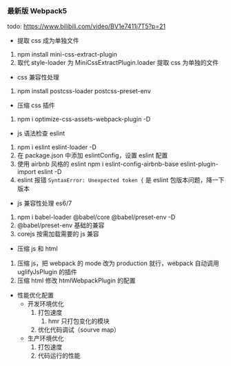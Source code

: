 ### 最新版 Webpack5

todo: https://www.bilibili.com/video/BV1e7411j7T5?p=21

- 提取 css 成为单独文件

1. npm install mini-css-extract-plugin
2. 取代 style-loader 为 MiniCssExtractPlugin.loader 提取 css 为单独的文件

- css 兼容性处理

1. npm install postcss-loader postcss-preset-env

- 压缩 css 插件

1. npm i optimize-css-assets-webpack-plugin -D

- js 语法检查 eslint

1. npm i eslint eslint-loader -D
2. 在 package.json 中添加 eslintConfig，设置 eslint 配置
3. 使用 airbnb 风格的 eslint npm i eslint-config-airbnb-base eslint-plugin-import eslint -D
4. eslint 报错 `SyntaxError: Unexpected token {` 是 eslint 包版本问题，降一下版本

- js 兼容性处理 es6/7

1. npm i babel-loader @babel/core @babel/preset-env -D
2. @babel/preset-env 基础的兼容
3. corejs 按需加载需要的 js 兼容

- 压缩 js 和 html

1. 压缩 js，把 webpack 的 mode 改为 production 就行，webpack 自动调用 uglifyJsPlugin 的插件
2. 压缩 html 修改 htmlWebpackPlugin 的配置

- 性能优化配置
  - 开发环境优化
    1. 打包速度
       1. hmr 只打包变化的模块
    1. 优化代码调试（sourve map）
  - 生产环境优化
    1. 打包速度
    2. 代码运行的性能
